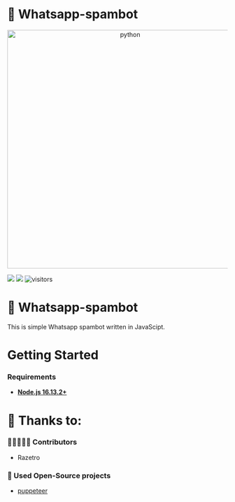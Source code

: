 # 💾 Whatsapp-spambot

<div align="center">
    <img src="https://upload.wikimedia.org/wikipedia/commons/thumb/c/cb/Whatsapp_logo.svg/911px-Whatsapp_logo.svg.png" width="546" alt="python" />
</div>

![](https://img.shields.io/badge/Code-JavaScript-informational?style=flat&logo=javascript&logoColor=white&color=6aa6f8)
![](https://img.shields.io/badge/npm-v.16.13.2-informational?style=flat&logo=npm&logoColor=white&color=6aa6f8)
![visitors](https://visitor-badge.laobi.icu/badge?page_id=razetro.whatsapp-spambot)

# 💾 Whatsapp-spambot
This is simple Whatsapp spambot written in JavaScipt.

# Getting Started
### Requirements
* [**Node.js 16.13.2+**](https://nodejs.org/en/)

# 🙏 Thanks to:
### 🧑🏻‍🤝‍🧑🏻 Contributors
* Razetro
### 🚧 Used Open-Source projects
* [puppeteer](https://github.com/puppeteer/puppeteer)
